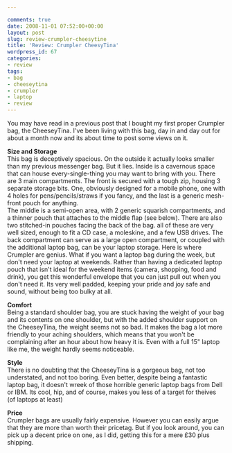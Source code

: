 ```yaml
---

comments: true
date: 2008-11-01 07:52:00+00:00
layout: post
slug: review-crumpler-cheesytine
title: 'Review: Crumpler CheesyTina'
wordpress_id: 67
categories:
- review
tags:
- bag
- cheeseytina
- crumpler
- laptop
- review
---
```


You may have read in a previous post that I bought my first proper Crumpler bag, the CheeseyTina. I've been living with this bag, day in and day out for about a month now and its about time to post some views on it.

**Size and Storage**  
This bag is deceptively spacious. On the outside it actually looks smaller than my previous messenger bag. But it lies. Inside is a cavernous space that can house every-single-thing you may want to bring with you. There are 3 main compartments. The front is secured with a tough zip, housing 3 separate storage bits. One, obviously designed for a mobile phone, one with 4 holes for pens/pencils/straws if you fancy, and the last is a generic mesh-front pouch for anything.  
The middle is a semi-open area, with 2 generic squarish compartments, and a thinner pouch that attaches to the middle flap (see below). There are also two stitched-in pouches facing the back of the bag. all of these are very well sized, enough to fit a CD case, a moleskine, and a few USB drives.
The back compartment can serve as a large open compartment, or coupled with the additional laptop bag, can be your laptop storage. Here is where Crumpler are genius. What if you want a laptop bag during the week, but don't need your laptop at weekends. Rather than having a dedicated laptop pouch that isn't ideal for the weekend items (camera, shopping, food and drink), you get this wonderful envelope that you can just pull out when you don't need it. Its very well padded, keeping your pride and joy safe and sound, without being too bulky at all.

**Comfort**  
Being a standard shoulder bag, you are stuck having the weight of your bag and its contents on one shoulder, but with the added shoulder support on the CheeseyTina, the weight seems not so bad. It makes the bag a lot more friendly to your aching shoulders, which means that you won't be complaining after an hour about how heavy it is. Even with a full 15" laptop like me, the weight hardly seems noticeable.

**Style**  
There is no doubting that the CheeseyTina is a gorgeous bag, not too understated, and not too boring. Even better, despite being a fantastic laptop bag, it doesn't wreek of those horrible generic laptop bags from Dell or IBM. Its cool, hip, and of course, makes you less of a target for theives (of laptops at least)

**Price**  
Crumpler bags are usually fairly expensive. However you can easily argue that they are more than worth their pricetag. But if you look around, you can pick up a decent price on one, as I did, getting this for a mere £30 plus shipping.
